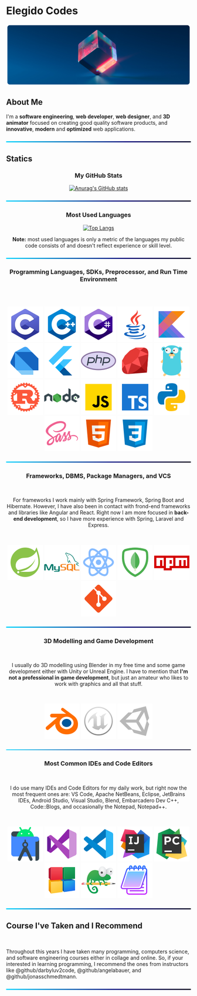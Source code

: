 # Elegido Codes

![BackGround](img/cover.png)

## About Me

I'm a **software engineering**, **web developer**, **web designer**, and **3D animator** focused on creating good quality software products, and **innovative**, **modern** and **optimized** web applications.

![BackGround](img/Line.png)

## Statics

<div align=center>

### My GitHub Stats

[![Anurag's GitHub stats](https://github-readme-stats.vercel.app/api?username=elegidocodes&show_icons=true&theme=github_dark&bg_color=00000000&hide=prs&hide_border=true)](https://github.com/anuraghazra/github-readme-stats)

![BackGround](img/Line.png)

### Most Used Languages


[![Top Langs](https://github-readme-stats.vercel.app/api/top-langs/?username=elegidocodes&langs_count=10&layout=compact&theme=github_dark&bg_color=00000000&hide_border=true)](https://github.com/anuraghazra/github-readme-stats)

**Note:** most used languages is only a metric of the languages my public code consists of and doesn't reflect experience or skill level.

![BackGround](img/Line.png)

### Programming Languages, SDKs, Preprocessor, and Run Time Environment

<br>

<br>

![C](img/icons/icons8-c.svg)
![C++](img/icons/icons8-cpp.svg)
![C#](img/icons/icons8-c-sharp.svg)
![Java](img/icons/icons8-java.svg)
![Kotlin](img/icons/icons8-kotlin.svg)
![Dart](img/icons/icons8-dart.svg)
![Flutter](img/icons/icons8-flutter.svg)
![PHP](img/icons/icons8-php.svg)
![Ruby](img/icons/icons8-ruby.svg)
![Go](img/icons/icons8-golang.svg)
![Rust](img/icons/icons8-rust.svg)
![Node](img/icons/icons8-nodejs.svg)
![JavaScript](img/icons/icons8-javascript.svg)
![TypeScript](img/icons/icons8-typescript.svg)
![Python](img/icons/icons8-python.svg)
![Sass](img/icons/icons8-sass.svg)
![HTML5](img/icons/icons8-html-5.svg)
![CSS3](img/icons/icons8-css3.svg)

![BackGround](img/Line.png)

### Frameworks, DBMS, Package Managers, and VCS

<br>

For frameworks I work mainly with Spring Framework, Spring Boot and Hibernate. However, I have also been in contact with frond-end frameworks and libraries like Angular and React. Right now I am more focused in **back-end development**, so I have more experience with Spring, Laravel and Express. 

<br>

![Spring Framework](img/icons/icons8-spring.svg)
![MySQL](img/icons/icons8-mysql.svg)
![React](img/icons/icons8-react.svg)
![MongoDB](img/icons/icons8-mongodb.svg)
![NPM](img/icons/icons8-npm.svg)
![Git](img/icons/icons8-git.svg)

![BackGround](img/Line.png)

### 3D Modelling and Game Development

<br>

I usually do 3D modelling using Blender in my free time and some game development either with Unity or Unreal Engine. I have to mention that **I'm not a professional in game development**, but just an amateur who likes to work with graphics and all that stuff. 

<br>

![Blender](img/icons/icons8-blender-3d.svg)
![Unreal Engine](img/icons/icons8-unreal-engine.svg)
![Unity](img/icons/icons8-unity.svg)

![BackGround](img/Line.png)

### Most Common IDEs and Code Editors

<br>

I do use many IDEs and Code Editors for my daily work, but right now the most frequent ones are: VS Code, Apache NetBeans, Eclipse, JetBrains IDEs, Android Studio, Visual Studio, Blend, Embarcadero Dev C++, Code::Blogs, and occasionally the Notepad, Notepad++.  

<br>

![Android Studio](img/icons/icons8-android-studio.svg)
![Visual Studio](img/icons/icons8-visual-studio.svg)
![Visual Studio](img/icons/icons8-visual-studio-code-2019.svg)
![Visual Studio](img/icons/icons8-intellij-idea.svg)
![Visual Studio](img/icons/icons8-pycharm.svg)
![Visual Studio](img/icons/icons8-code-blocks.svg)
![Visual Studio](img/icons/icons8-notepad++.svg)
![Visual Studio](img/icons/icons8-windows-notepad.svg)

![BackGround](img/Line.png)

</div>

## Course I've Taken and I Recommend

<br>

Throughout this years I have taken many programming, computers science, and software engineering courses either in collage and online. So, if your interested in learning programming, I recommend the ones from instructors like @github/darbyluv2code, @github/angelabauer, and @github/jonasschmedtmann.

![BackGround](img/Line.png)

